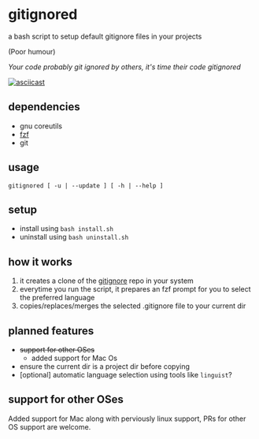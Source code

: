 # gitignored

a bash script to setup default gitignore files in your projects

(Poor humour)

*Your code probably git ignored by others, it's time their code gitignored*

[![asciicast](https://asciinema.org/a/a58EkK5EVkYYuzv3kgZr9zQgs.svg)](https://asciinema.org/a/a58EkK5EVkYYuzv3kgZr9zQgs)

## dependencies

* gnu coreutils
* [fzf](https://github.com/junegunn/fzf)
* git

## usage

```
gitignored [ -u | --update ] [ -h | --help ]
```

## setup

* install using `bash install.sh`
* uninstall using `bash uninstall.sh`

## how it works

1. it creates a clone of the [gitignore](https://github.com/github/gitignore) repo in your system
2. everytime you run the script, it prepares an fzf prompt for you to select the preferred language
3. copies/replaces/merges the selected .gitignore file to your current dir

## planned features

* ~~support for other OSes~~
    * added support for Mac Os
* ensure the current dir is a project dir before copying
* [optional] automatic language selection using tools like `linguist`?

## support for other OSes

Added support for Mac along with perviously linux support, PRs for other OS support are welcome.
